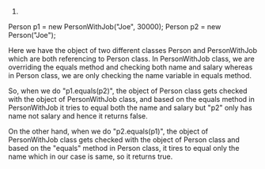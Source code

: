 1.
Person p1 = new PersonWithJob("Joe", 30000);
Person p2 = new Person("Joe");

Here we have the object of two different classes Person and PersonWithJob which are both referencing to Person class.
In PersonWithJob class, we are overriding the equals method and checking both name and salary whereas in Person class,
we are only checking the name variable in equals method.

So, when we do "p1.equals(p2)", the object of Person class gets checked with the object of PersonWithJob class, and
based on the equals method in PersonWithJob it tries to equal both the name and salary but "p2" only has name not 
salary and hence it returns false.

On the other hand, when we do "p2.equals(p1)", the object of PersonWithJob class gets checked with the object of Person
class and based on the "equals" method in Person class, it tires to equal only the name which in our case is same, so
it returns true.